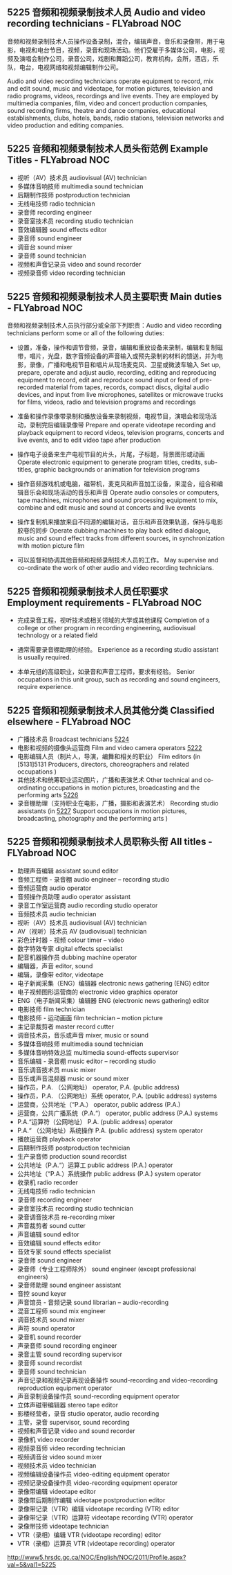 ## 5225 音频和视频录制技术人员 Audio and video recording technicians - FLYabroad NOC音频和视频录制技术人员操作设备录制，混合，编辑声音，音乐和录像带，用于电影，电视和电台节目，视频，录音和现场活动。他们受雇于多媒体公司，电影，视频及演唱会制作公司，录音公司，戏剧和舞蹈公司，教育机构，会所，酒店，乐队，电台，电视网络和视频编辑制作公司。Audio and video recording technicians operate equipment to record, mix and edit sound, music and videotape, for motion pictures, television and radio programs, videos, recordings and live events. They are employed by multimedia companies, film, video and concert production companies, sound recording firms, theatre and dance companies, educational establishments, clubs, hotels, bands, radio stations, television networks and video production and editing companies.## 5225 音频和视频录制技术人员头衔范例 Example Titles - FLYabroad NOC* 视听（AV）技术员 audiovisual (AV) technician* 多媒体音响技师 multimedia sound technician* 后期制作技师 postproduction technician* 无线电技师 radio technician* 录音师 recording engineer* 录音室技术员 recording studio technician* 音效编辑器 sound effects editor* 录音师 sound engineer* 调音台 sound mixer* 录音师 sound technician* 视频和声音记录员 video and sound recorder* 视频录音师 video recording technician## 5225 音频和视频录制技术人员主要职责 Main duties - FLYabroad NOC音频和视频录制技术人员执行部分或全部下列职责：Audio and video recording technicians perform some or all of the following duties:* 设置，准备，操作和调节音频，录音，编辑和重放设备来录制，编辑和复制磁带，唱片，光盘，数字音频设备的声音输入或预先录制的材料的馈送，并为电影，录像，广播和电视节目和唱片从现场麦克风、卫星或微波车输入Set up, prepare, operate and adjust audio, recording, editing and reproducing equipment to record, edit and reproduce sound input or feed of pre-recorded material from tapes, records, compact discs, digital audio devices, and input from live microphones, satellites or microwave trucks for films, videos, radio and television programs and recordings* 准备和操作录像带录制和播放设备来录制视频，电视节目，演唱会和现场活动，录制完后编辑录像带Prepare and operate videotape recording and playback equipment to record videos, television programs, concerts and live events, and to edit video tape after production* 操作电子设备来生产电视节目的片头，片尾，子标题，背景图形或动画Operate electronic equipment to generate program titles, credits, sub-titles, graphic backgrounds or animation for television programs* 操作音频游戏机或电脑，磁带机，麦克风和声音加工设备，来混合，组合和编辑音乐会和现场活动的音乐和声音Operate audio consoles or computers, tape machines, microphones and sound processing equipment to mix, combine and edit music and sound at concerts and live events* 操作复制机来播放来自不同源的编辑对话，音乐和声音效果轨道，保持与电影胶卷的同步Operate dubbing machines to play back edited dialogue, music and sound effect tracks from different sources, in synchronization with motion picture film* 可以监督和协调其他音频和视频录制技术人员的工作。May supervise and co-ordinate the work of other audio and video recording technicians.## 5225 音频和视频录制技术人员任职要求 Employment requirements - FLYabroad NOC* 完成录音工程，视听技术或相关领域的大学或其他课程Completion of a college or other program in recording engineering, audiovisual technology or a related field * 通常需要录音棚助理的经验。Experience as a recording studio assistant is usually required.* 本单元组的高级职业，如录音和声音工程师，要求有经验。Senior occupations in this unit group, such as recording and sound engineers, require experience.## 5225 音频和视频录制技术人员其他分类 Classified elsewhere - FLYabroad NOC* 广播技术员 Broadcast technicians [5224](5224)* 电影和视频的摄像头运营商 Film and video camera operators [5222](5222)* 电影编辑人员（制片人，导演，编舞和相关的职业） Film editors (in [5131]5131 Producers, directors, choreographers and related occupations )* 其他技术和统筹职业运动图片，广播和表演艺术 Other technical and co-ordinating occupations in motion pictures, broadcasting and the performing arts [5226](5226)* 录音棚助理（支持职业在电影，广播，摄影和表演艺术） Recording studio assistants (in [5227](5227) Support occupations in motion pictures, broadcasting, photography and the performing arts )## 5225 音频和视频录制技术人员职称头衔 All titles - FLYabroad NOC* 助理声音编辑 assistant sound editor* 音频工程师 - 录音棚 audio engineer – recording studio* 音频运营商 audio operator* 音频操作员助理 audio operator assistant* 录音工作室运营商 audio recording studio operator* 音频技术员 audio technician* 视听（AV）技术员 audiovisual (AV) technician* AV（视听）技术员 AV (audiovisual) technician* 彩色计时器 - 视频 colour timer – video* 数字特效专家 digital effects specialist* 配音机器操作员 dubbing machine operator* 编辑器，声音 editor, sound* 编辑，录像带 editor, videotape* 电子新闻采集（ENG）编辑器 electronic news gathering (ENG) editor* 电子视频图形运营商的 electronic video graphics operator* ENG（电子新闻采集）编辑器 ENG (electronic news gathering) editor* 电影技师 film technician* 电影技师 - 运动画面 film technician – motion picture* 主记录裁剪者 master record cutter* 调音技术员，音乐或声音 mixer, music or sound* 多媒体音响技师 multimedia sound technician* 多媒体音响特效总监 multimedia sound-effects supervisor* 音乐编辑 - 录音棚 music editor – recording studio* 音乐调音技术员 music mixer* 音乐或声音混频器 music or sound mixer* 操作员，P.A. （公网地址） operator, P.A. (public address)* 操作员，P.A. （公网地址）系统 operator, P.A. (public address) systems* 运营商，公共地址（“P.A.） operator, public address (P.A.)* 运营商，公共广播系统（P.A.“） operator, public address (P.A.) systems* P.A.“运算符（公网地址） P.A. (public address) operator* P.A.“ （公网地址）系统操作 P.A. (public address) system operator* 播放运营商 playback operator* 后期制作技师 postproduction technician* 生产录音师 production sound recordist* 公共地址（P.A.“）运算工 public address (P.A.) operator* 公共地址（“P.A.）系统操作 public address (P.A.) system operator* 收录机 radio recorder* 无线电技师 radio technician* 录音师 recording engineer* 录音室技术员 recording studio technician* 录音调音技术员 re-recording mixer* 声音裁剪者 sound cutter* 声音编辑 sound editor* 音效编辑 sound effects editor* 音效专家 sound effects specialist* 录音师 sound engineer* 录音师（专业工程师除外） sound engineer (except professional engineers)* 录音师助理 sound engineer assistant* 音控 sound keyer* 声音馆员 - 音频记录 sound librarian – audio-recording* 混音工程师 sound mix engineer* 调音技术员 sound mixer* 声符 sound operator* 录音机 sound recorder* 声录音师 sound recording engineer* 录音主管 sound recording supervisor* 录音师 sound recordist* 录音师 sound technician* 声音记录和视频记录再现设备操作 sound-recording and video-recording reproduction equipment operator* 声音录制设备操作员 sound-recording equipment operator* 立体声磁带编辑器 stereo tape editor* 影楼经营者，录音 studio operator, audio recording* 主管，录音 supervisor, sound recording* 视频和声音记录 video and sound recorder* 录像机 video recorder* 视频录音师 video recording technician* 视频调音台 video sound mixer* 视频技术员 video technician* 视频编辑设备操作员 video-editing equipment operator* 视频记录设备操作员 video-recording equipment operator* 录像带编辑 videotape editor* 录像带后期制作编辑 videotape postproduction editor* 录像带记录（VTR）编辑 videotape recording (VTR) editor* 录像带记录（VTR）运算符 videotape recording (VTR) operator* 录像带技师 videotape technician* VTR（录相）编辑 VTR (videotape recording) editor* VTR（录相）运算员 VTR (videotape recording) operatorhttp://www5.hrsdc.gc.ca/NOC/English/NOC/2011/Profile.aspx?val=5&val1=5225